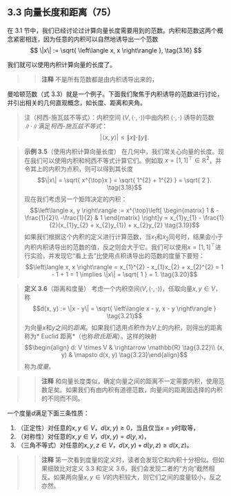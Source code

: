 ## 3.3 向量长度和距离（75）


在 3.1 节中，我们已经讨论过计算向量长度需要用到的范数。内积和范数这两个概念紧密相连，因为任意的内积可以自然地诱导出一个范数
$$
\|x\| := \sqrt{ \left\langle x, x \right\rangle  }, \tag{3.16}
$$

我们就可以使用内积计算向量的长度了。


> > **注释**
> 不是所有范数都是由内积诱导出来的，

曼哈顿范数（式 3.3）就是一个例子。下面我们聚焦于内积诱导的范数进行讨论，并引出相关的几何直观概念，如长度、距离和夹角。

> 注（柯西-施瓦兹不等式）：内积空间 $(V, \left\langle \cdot, \cdot \right\rangle)$中由内积 $\left\langle \cdot, \cdot \right\rangle$ 诱导的范数 $\|\cdot\|$满足*柯西-施瓦兹不等式*： $$|\!\left\langle{x, y}\right\rangle | \leqslant \|x\| \cdot\|y\|. \tag{3.17}$$


> **示例 3.5**（使用内积计算向量长度）
> 在几何中，我们常关心向量的长度。现在我们可以使用内积和柯西不等式计算它们。例如取 $x = [1, 1]^{\top}\in \mathbb{R}^{2}$，并令其上的内积为点积，则可以得到其长度
> $$\|x\| = \sqrt{ x^{\top}x } = \sqrt{ 1^{2} + 1^{2} } = \sqrt{ 2 }. \tag{3.18}$$
> 现在我们考虑另一个矩阵决定的内积：
> $$\left\langle x, y \right\rangle := x^{\top}\left[ \begin{matrix} 1 & -\frac{1}{2}\\ -\frac{1}{2} & 1 \end{matrix} \right]y = x_{1}y_{1} - \frac{1}{2}(x_{1}y_{2} + x_{2}y_{1}) + x_{2}y_{2} \tag{3.19}$$
> 如果我们根据这个内积的定义进行计算范数，当$x_{1}$和$x_{2}$同号时，结果会小于内积内积诱导出的范数的值，反之则会大于它。我们可以使用$x = [1, 1]^{\top}$进行实验，并发现它“看上去”比使用点积诱导出的范数的度量下要短：
> $$\left\langle x, x \right\rangle = x_{1}^{2} - x_{1}x_{2} + x_{2}^{2} = 1 - 1 + 1 = 1 \implies \|x\| = \sqrt{ 1 } = 1. \tag{3.20}$$


> **定义 3.6**（距离和度量）
> 考虑一个内积空间$(V, \left\langle \cdot, \cdot \right\rangle)$，任取向量$x, y \in V$，称
> $$d(x, y) := \|x - y\| = \sqrt{ \left\langle x - y, x - y \right\rangle  } \tag{3.21}$$
> 为向量$x$和$y$之间的*距离*。如果我们选用点积作为$V$上的内积，则得出的距离称为* Euclid 距离*（也称*欧氏距离*）。这样的映射
> $$\begin{align} d: V \times V & \rightarrow \mathbb{R} \tag{3.22}\\ (x, y) & \mapsto d(x, y) \tag{3.23}\end{align}$$
> 称为*度量*。


> > **注释**
> 和向量长度类似，确定向量之间的距离不一定需要内积，使用范数足矣。如果我们有由内积有道德范数，向量间的距离因选择的内积的不同而不同。


一个度量$d$满足下面三条性质：
1. （正定性）对任意的$x, y \in V$，$d(x, y) \geqslant 0$，当且仅当$x=y$时取等，
2. （对称性）对任意的$x, y \in V$，$d(x, y) = d(y, x)$，
3. （三角不等式）对任意的$x, y, z \in V$，$d(x, y) + d(y, z) \geqslant d(x, z)$。

> > **注释**
> 第一次看到度量的定义时，读者会发现它和内积十分相似。但如果细致比对定义 3.3 和定义 3.6，我们会发现二者的“方向”截然相反。如果两向量$x, y \in V$的内积较大，则它们之间的度量较小，反之亦然。

